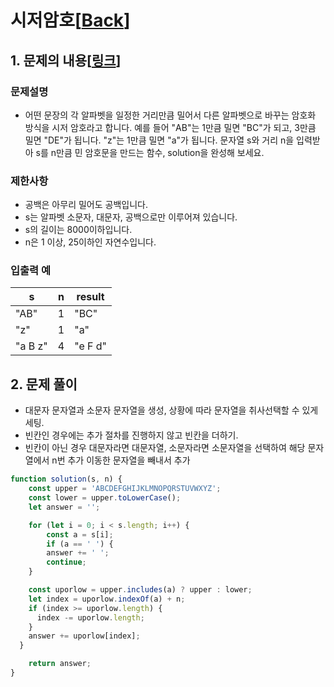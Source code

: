 # 시저암호[[Back](README.md)]

## 1. 문제의 내용[[링크](https://programmers.co.kr/learn/courses/30/lessons/12926)]

### 문제설명
- 어떤 문장의 각 알파벳을 일정한 거리만큼 밀어서 다른 알파벳으로 바꾸는 암호화 방식을 시저 암호라고 합니다. 예를 들어 "AB"는 1만큼 밀면 "BC"가 되고, 3만큼 밀면 "DE"가 됩니다. "z"는 1만큼 밀면 "a"가 됩니다. 문자열 s와 거리 n을 입력받아 s를 n만큼 민 암호문을 만드는 함수, solution을 완성해 보세요.

### 제한사항
- 공백은 아무리 밀어도 공백입니다.
- s는 알파벳 소문자, 대문자, 공백으로만 이루어져 있습니다.
- s의 길이는 8000이하입니다.
- n은 1 이상, 25이하인 자연수입니다.

### 입출력 예
| s       | n | result  |
|---------|---|---------|
| "AB"    | 1 | "BC"    |
| "z"     | 1 | "a"     |
| "a B z" | 4 | "e F d" |

## 2. 문제 풀이
- 대문자 문자열과 소문자 문자열을 생성, 상황에 따라 문자열을 취사선택할 수 있게 세팅.
- 빈칸인 경우에는 추가 절차를 진행하지 않고 빈칸을 더하기.
- 빈칸이 아닌 경우 대문자라면 대문자열, 소문자라면 소문자열을 선택하여 해당 문자열에서 n번 추가 이동한 문자열을 빼내서 추가

```JavaScript
function solution(s, n) {
    const upper = 'ABCDEFGHIJKLMNOPQRSTUVWXYZ';
    const lower = upper.toLowerCase();
    let answer = '';

    for (let i = 0; i < s.length; i++) {
        const a = s[i];
        if (a == ' ') {
        answer += ' ';
        continue;
    }

    const uporlow = upper.includes(a) ? upper : lower;
    let index = uporlow.indexOf(a) + n;
    if (index >= uporlow.length) {
      index -= uporlow.length;
    }
    answer += uporlow[index];
  }

    return answer;
}
```
